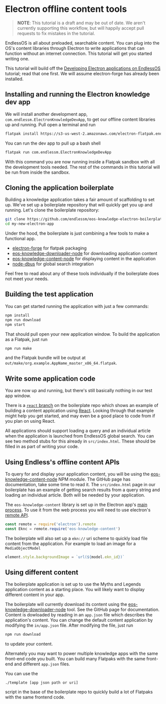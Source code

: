 # Electron offline content tools #

> **NOTE**: This tutorial is a draft and may be out of date.
> We aren't currently supporting this workflow, but will happily accept pull requests to fix mistakes in the tutorial.

EndlessOS is all about preloaded, searchable content.
You can plug into the OS's content libraries through Electron to write applications that can function without an internet connection.
This tutorial will get you started writing one.

This tutorial will build off the [Developing Electron applications on EndlessOS](electron-tutorial) tutorial; read that one first.
We will assume electron-forge has already been installed.

## Installing and running the Electron knowledge dev app ##

We will install another development app, `com.endlessm.ElectronKnowledgeDevApp`, to get our offline content libraries up and running.
Pull open a terminal and run
```sh
flatpak install https://s3-us-west-2.amazonaws.com/electron-flatpak.endlessm.com/electron-knowledge-dev-app-master.flatpakref
```

You can run the dev app to pull up a bash shell
```sh
flatpak run com.endlessm.ElectronKnowledgeDevApp
```
With this command you are now running inside a Flatpak sandbox with all the development tools needed.
The rest of the commands in this tutorial will be run from inside the sandbox.

## Cloning the application boilerplate ##

Building a knowledge application takes a fair amount of scaffolding to set up.
We've set up a boilerplate repository that will quickly get you up and running.
Let's clone the boilerplate repository:

```sh
git clone https://github.com/endlessm/eos-knowledge-electron-boilerplate my-new-electron-app
cd my-new-electron-app
```

Under the hood, the boilerplate is just combining a few tools to make a functional app.

 - [electron-forge] for flatpak packaging
 - [eos-knowledge-downloader-node] for downloading application content
 - [eos-knowledge-content-node] for displaying content in the application
 - [node-dbus] for global search integration

Feel free to read about any of these tools individually if the boilerplate does not meet your needs.

[electron-forge]: https://github.com/electron-userland/electron-forge
[eos-knowledge-downloader-node]: https://github.com/endlessm/eos-knowledge-downloader-node
[eos-knowledge-content-node]: https://github.com/endlessm/eos-knowledge-content-node
[node-dbus]: https://github.com/Shouqun/node-dbus

## Building the test application ##

You can get started running the application with just a few commands:
```sh
npm install
npm run download
npm start
```

That should pull open your new application window.
To build the application as a Flatpak, just run
```sh
npm run make
```
and the Flatpak bundle will be output at `out/make/org.example.AppName_master_x86_64.flatpak`.

## Write some application code ##

You are now up and running, but there's still basically nothing in our test app window.

There is a [`react` branch][react-branch] on the boilerplate repo which shows an example of building a content application using [React].
Looking through that example might help you get started, and may even be a good place to code from if you plan on using React.

All applications should support loading a query and an individual article when the application is launched from EndlessOS global search.
You can see two method stubs for this already in `src/index.html`.
These should be filled in as part of writing your code.

[react-branch]: https://github.com/endlessm/eos-knowledge-electron-boilerplate/commits/react
[React]: https://facebook.github.io/react/

## Using Endless's offline content APIs ##

To query for and display your application content, you will be using the [eos-knowledge-content-node] NPM module.
The GitHub page has documentation, take some time to read it.
The `src/index.html` page in our boilerplate has an example of getting search results from a query string and loading an individual article.
Both will be needed by your application.

The `eos-knowledge-content` library is set up in the Electron app's [main process]. To use it from the web process you will need to use electron's [remote API].
```javascript
const remote = require('electron').remote
const Eknc = remote.require('eos-knowledge-content')
```

The boilerplate will also set up a `ekn://` uri scheme to quickly load file content from the application. For example to load an image for a `MediaObjectModel`
```javascript
element.style.backgroundImage = `url(${model.ekn_id})`
```

[eos-knowledge-content-node]: https://github.com/endlessm/eos-knowledge-content-node
[main process]: https://github.com/electron/electron/blob/master/docs/tutorial/quick-start.md#main-process
[remote API]: https://github.com/electron/electron/blob/master/docs/api/remote.md

## Using different content ##

The boilerplate application is set up to use the Myths and Legends application content as a starting place.
You will likely want to display different content in your app.

The boilerplate will currently download its content using the [eos-knowledge-downloader-node] tool.
See the GitHub page for documentation.
Content is dowloaded by reading in an `app.json` file which describes the application's content.
You can change the default content application by modifying the `in/app.json` file.
After modifying the file, just run
```sh
npm run download
```
to update your content.

Alternately you may want to power multiple knowledge apps with the same front-end code you built.
You can build many Flatpaks with the same front-end and different `app.json` files.

You can use the
```
./template [app json path or uri]
```
script in the base of the boilerplate repo to quickly build a lot of Flatpaks with the same frontend code.

[eos-knowledge-downloader-node]: https://github.com/endlessm/eos-knowledge-downloader-node
